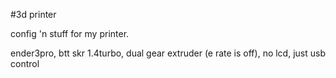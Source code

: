 #3d printer

config 'n stuff for my printer.


ender3pro, btt skr 1.4turbo, dual gear extruder (e rate is off), no lcd, just usb control

